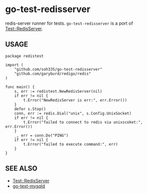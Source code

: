 # go-test-redisserver

redis-server runner for tests. ```go-test-redisserver``` is a port of [Test::RedisServer](https://github.com/typester/Test-RedisServer).

## USAGE

```redis
package redistest

import (
	"github.com/soh335/go-test-redisserver"
	"github.com/garyburd/redigo/redis"
)

func main() {
	s, err := redistest.NewRedisServer(nil)
	if err != nil {
		t.Error("NewRedisServer is err:", err.Error())
	}
	defer s.Stop()
	conn, err := redis.Dial("unix", s.Config.UnixSocket)
	if err != nil {
		t.Error("failed to connect to redis via unixscoket:", err.Error())
	}
	_, err = conn.Do("PING")
	if err != nil {
		t.Error("failed to execute command:", err)
	}
}
```

## SEE ALSO

* [Test::RedisServer](https://github.com/typester/Test-RedisServer)
* [go-test-mysqld](https://github.com/lestrrat/go-test-mysqld)
